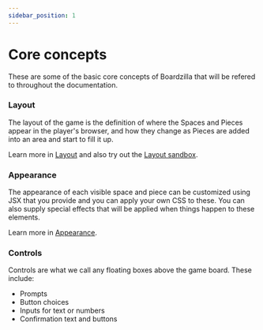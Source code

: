 ```yaml
---
sidebar_position: 1
---
```

# Core concepts

These are some of the basic core concepts of Boardzilla that will be refered to
throughout the documentation.

### Layout
The layout of the game is the definition of where the Spaces and Pieces appear
in the player's browser, and how they change as Pieces are added into an area
and start to fill it up.

Learn more in [Layout](./layout) and also try out the [Layout
sandbox](layout-sandbox).

### Appearance
The appearance of each visible space and piece can be customized using JSX that
you provide and you can apply your own CSS to these. You can also supply special
effects that will be applied when things happen to these elements.

Learn more in [Appearance](./appearance).

### Controls
Controls are what we call any floating boxes above the game board. These include:
- Prompts
- Button choices
- Inputs for text or numbers
- Confirmation text and buttons
